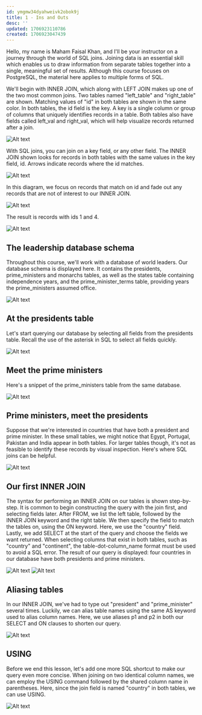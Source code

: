 ```yaml
---
id: ymgmw34dyahweivk2obok9j
title: 1 - Ins and Outs
desc: ''
updated: 1706923110786
created: 1706923047439
---
```


Hello, my name is Maham Faisal Khan, and I'll be your instructor on a journey through the world of SQL joins. Joining data is an essential skill which enables us to draw information from separate tables together into a single, meaningful set of results. Although this course focuses on PostgreSQL, the material here applies to multiple forms of SQL.

We'll begin with INNER JOIN, which along with LEFT JOIN makes up one of the two most common joins. Two tables named "left_table" and "right_table" are shown. Matching values of "id" in both tables are shown in the same color. In both tables, the id field is the key. A key is a single column or group of columns that uniquely identifies records in a table. Both tables also have fields called left_val and right_val, which will help visualize records returned after a join.

![Alt text](image-105.png)

With SQL joins, you can join on a key field, or any other field. The INNER JOIN shown looks for records in both tables with the same values in the key field, id. Arrows indicate records where the id matches.

![Alt text](image-106.png)

In this diagram, we focus on records that match on id and fade out any records that are not of interest to our INNER JOIN.

![Alt text](image-107.png)

The result is records with ids 1 and 4.

![Alt text](image-108.png)


## The leadership database schema

Throughout this course, we'll work with a database of world leaders. Our database schema is displayed here. It contains the presidents, prime_ministers and monarchs tables, as well as the states table containing independence years, and the prime_minister_terms table, providing years the prime_ministers assumed office.

![Alt text](image-109.png)


## At the presidents table

Let's start querying our database by selecting all fields from the presidents table. Recall the use of the asterisk in SQL to select all fields quickly.

![Alt text](image-110.png)


## Meet the prime ministers

Here's a snippet of the prime_ministers table from the same database.

![Alt text](image-111.png)


## Prime ministers, meet the presidents

Suppose that we're interested in countries that have both a president and prime minister. In these small tables, we might notice that Egypt, Portugal, Pakistan and India appear in both tables. For larger tables though, it's not as feasible to identify these records by visual inspection. Here's where SQL joins can be helpful.

![Alt text](image-112.png)


## Our first INNER JOIN

The syntax for performing an INNER JOIN on our tables is shown step-by-step. It is common to begin constructing the query with the join first, and selecting fields later. After FROM, we list the left table, followed by the INNER JOIN keyword and the right table. We then specify the field to match the tables on, using the ON keyword. Here, we use the "country" field. Lastly, we add SELECT at the start of the query and choose the fields we want returned. When selecting columns that exist in both tables, such as "country" and "continent", the table-dot-column_name format must be used to avoid a SQL error. The result of our query is displayed: four countries in our database have both presidents and prime ministers.

![Alt text](image-113.png)
![Alt text](image-114.png)


## Aliasing tables

In our INNER JOIN, we've had to type out "president" and "prime_minister" several times. Luckily, we can alias table names using the same AS keyword used to alias column names. Here, we use aliases p1 and p2 in both our SELECT and ON clauses to shorten our query.

![Alt text](image-115.png)


## USING

Before we end this lesson, let's add one more SQL shortcut to make our query even more concise. When joining on two identical column names, we can employ the USING command followed by the shared column name in parentheses. Here, since the join field is named "country" in both tables, we can use USING.

![Alt text](image-116.png)